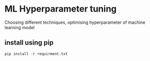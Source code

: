 # ML Hyperparameter tuning 
Choosing different techniques, optimising hyperparameter of machine learning model

## install using pip
```python
pip install -r requirment.txt
```